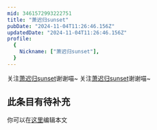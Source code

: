```yaml
---
mid: 3461572993222751
title: "萧迟归sunset"
pubDate: "2024-11-04T11:26:46.156Z"
updatedDate: "2024-11-04T11:26:46.156Z"
profile:
  {
    Nickname: ["萧迟归sunset"],
  }
---
```


关注[萧迟归sunset](https://space.bilibili.com/3461572993222751)谢谢喵~ 关注[萧迟归sunset](https://space.bilibili.com/3461572993222751)谢谢喵~

## 此条目有待补充
你可以在[这里](https://github.com/Yuhanawa/VTuber.ICU-Content/edit/master/v/萧迟归sunset/index.md)编辑本文
